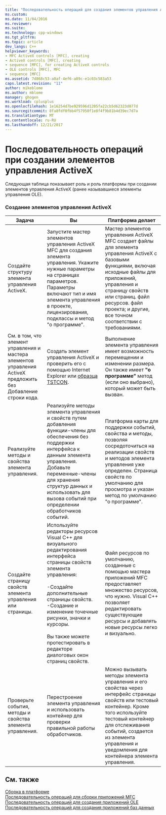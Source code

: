 ```yaml
---
title: "Последовательность операций для создания элементов управления ActiveX | Документы Microsoft"
ms.custom: 
ms.date: 11/04/2016
ms.reviewer: 
ms.suite: 
ms.technology: cpp-windows
ms.tgt_pltfrm: 
ms.topic: article
dev_langs: C++
helpviewer_keywords:
- MFC ActiveX controls [MFC], creating
- ActiveX controls [MFC], creating
- sequence [MFC], for creating ActiveX controls
- OLE controls [MFC], MFC
- sequence [MFC]
ms.assetid: 7d868c53-a0af-4ef6-a89c-e1c03c583a53
caps.latest.revision: "11"
author: mikeblome
ms.author: mblome
manager: ghogen
ms.workload: cplusplus
ms.openlocfilehash: 1e16254d7be929596d1205fa22cb5d62323d077d
ms.sourcegitcommit: 8fa8fdf0fbb4f57950f1e8f4f9b81b4d39ec7d7a
ms.translationtype: MT
ms.contentlocale: ru-RU
ms.lasthandoff: 12/21/2017
---
```

# <a name="sequence-of-operations-for-creating-activex-controls"></a>Последовательность операций при создании элементов управления ActiveX
Следующая таблица показывает роль и роль платформы при создании элементов управления ActiveX (ранее называвшиеся элементы управления OLE).  
  
### <a name="creating-activex-controls"></a>Создание элементов управления ActiveX  
  
|Задача|Вы|Платформа делает|  
|----------|------------|------------------------|  
|Создайте структуру элемента управления ActiveX.|Запустите мастер элементов управления ActiveX MFC для создания элемента управления. Укажите нужные параметры на страницах параметров. Параметры включают тип и имя элемента управления в проекте, лицензирования, подклассы и метод "о программе".|Мастер элементов управления ActiveX MFC создает файлы для элемента управления ActiveX с базовыми функциями, включая исходные файлы для приложений, управления и страницу свойств или страниц. файл ресурсов. файл проекта; и другие, все точном соответствии с требованиями.|  
|См. в том, что элемент управления и мастера элементов управления ActiveX предложить без Добавление строки кода.|Создать элемент управления ActiveX и проверить его с помощью Internet Explorer или [образца TSTCON](../visual-cpp-samples.md).|Выполнение элемента управления имеет возможность перемещении и изменении размера. Он также имеет **"о программе"** метод (если оно выбрано), который может быть вызван.|  
|Реализуйте методы и свойства элемента управления.|Реализуйте методы элемента управления и свойств путем добавления функции-члены для обеспечения без поддержки интерфейса к данным элемента управления. Добавьте переменные-члены для хранения структур данных и использовать для вызова событий при определении обработчиков событий.|Платформа карты для поддержки событий, свойства и методы, позволяя сосредоточиться на реализации свойств и методов элемента управления уже определен. Страница свойств по умолчанию для просмотра и указан метод по умолчанию "о программе".|  
|Создайте страницу свойств элемента управления или страницы.|Используйте редакторы ресурсов Visual C++ для визуального редактирования интерфейса страницы свойств элемента управления:<br /><br /> -Создайте дополнительные страницы свойств.<br />-Создание и изменение точечные рисунки, значки и курсоры.<br /><br /> Вы также можете протестировать в редакторе диалоговых окон страниц свойств.|Файл ресурсов по умолчанию, созданные с помощью мастера приложений MFC предоставляет множество ресурсов, что нужно. Visual C++ позволяет редактировать существующие ресурсы и добавлять новые ресурсы легко и визуально.|  
|Проверьте события, методы и свойства элемента управления.|Перестроение элемента управления и использовать контейнер для проверки правильной работы обработчиков.|Можно вызывать методы элемента управления и его свойства через интерфейс страницы свойств или тестовый контейнер. Кроме того используйте тестовый контейнер для отслеживания событий, создается из элемента управления и уведомления для контейнера элемента управления.|  
  
## <a name="see-also"></a>См. также  
 [Сборка в платформе](../mfc/building-on-the-framework.md)   
 [Последовательность операций для сборки приложений MFC](../mfc/sequence-of-operations-for-building-mfc-applications.md)   
 [Последовательность операций для создания приложений OLE](../mfc/sequence-of-operations-for-creating-ole-applications.md)   
 [Последовательность операций для создания приложений баз данных](../mfc/sequence-of-operations-for-creating-database-applications.md)

